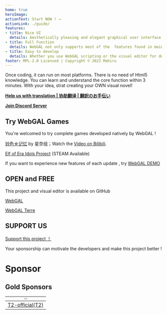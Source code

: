 ```yaml
---
home: true
heroImage: 
actionText: Start NOW ! →
actionLink: ./guide/
features:
- title: Nice UI
  details: Aesthetically pleasing and elegant graphical user interface with interactive effects, providing a better using experience.
- title: Full Function
  details: WebGAL not only supports most of the  features found in mainstream visual novel engines, but you can also use Pixi.js to add custom effects to your game.
- title: Easy to develop
  details: Whether you use WebGAL scripting or the visual editor for development, it is simple and natural.
footer: MPL-2.0 Licensed | Copyright © 2022 Mahiru
---
```


Once coding, it can run on most platforms. There is no need of Html5 knowledge. You can learn and understand the core function within 3 minutes. With your idea, strat creating your OWN visual novel!

**[Help us with translation | 协助翻译 | 翻訳のお手伝い](https://github.com/MakinoharaShoko/WebGAL/tree/dev/packages/webgal/src/translations)**

**[Join Discord Server](https://discord.gg/kPrQkJttJy)**

## Try WebGAL Games

You're welcomed to try complete games developed natively by WebGAL !

[铃色☆记忆](http://hoshinasuzu.cn/) by 星奈组；Watch the [Video on Bilibili](https://www.bilibili.com/video/BV1HY4y1n7z7).

[Elf of Era Idols Project](https://store.steampowered.com/app/2414730/Elf_of_Era_Idols_Project/) (STEAM Available)

If you want to experience new features of each update , try [WebGAL DEMO](https://demo.openwebgal.com)

## OPEN and FREE

This project and visual editor is available on GitHub

[WebGAL](https://github.com/MakinoharaShoko/WebGAL)

[WebGAL Terre](https://github.com/MakinoharaShoko/WebGAL_Terre)

## SUPPORT US

[Support this project ！](sponsor)

Your sponsorship can motivate the developers and make this project better !

# Sponsor

## Gold Sponsors

| <img src="https://avatars.githubusercontent.com/u/91712707?v=4" alt="T2" style="zoom:25%;" /> |
| ------------------------------------------------------------ |
| [T2-official(T2)](https://github.com/T2-official)            |
